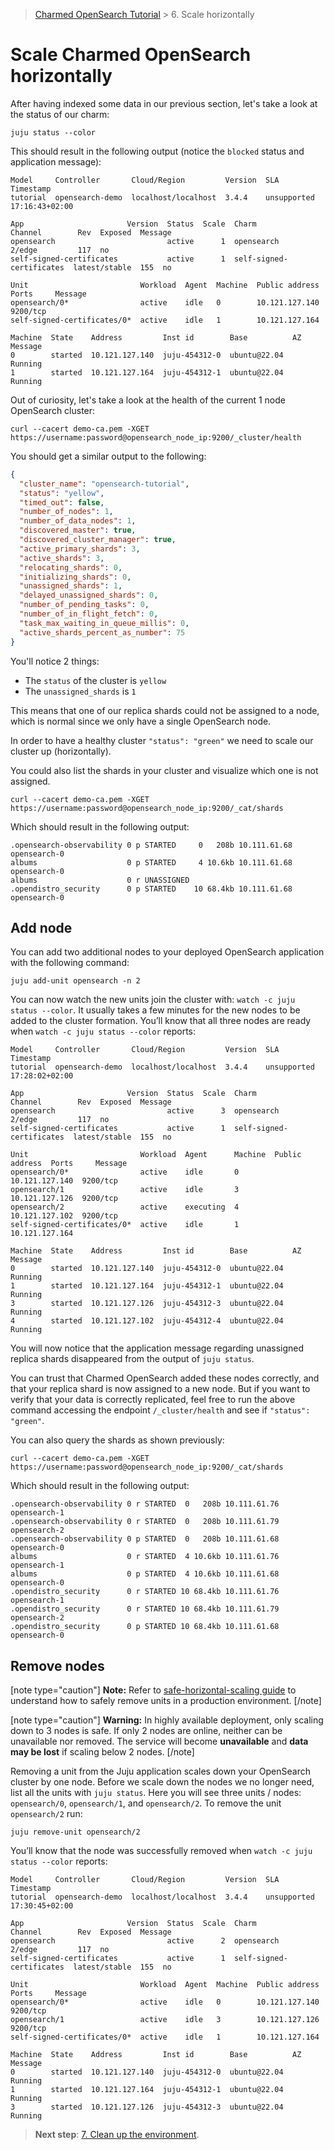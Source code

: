 >[Charmed OpenSearch Tutorial](/t/9722) > 6. Scale horizontally

# Scale Charmed OpenSearch horizontally

After having indexed some data in our previous section, let's take a look at the status of our charm:

```shell
juju status --color
```

This should result in the following output (notice the `blocked` status and application message):

```shell
Model     Controller       Cloud/Region         Version  SLA          Timestamp
tutorial  opensearch-demo  localhost/localhost  3.4.4    unsupported  17:16:43+02:00

App                       Version  Status  Scale  Charm                     Channel        Rev  Exposed  Message
opensearch                         active      1  opensearch                2/edge         117  no       
self-signed-certificates           active      1  self-signed-certificates  latest/stable  155  no       

Unit                         Workload  Agent  Machine  Public address  Ports     Message
opensearch/0*                active    idle   0        10.121.127.140  9200/tcp  
self-signed-certificates/0*  active    idle   1        10.121.127.164            

Machine  State    Address         Inst id        Base          AZ  Message
0        started  10.121.127.140  juju-454312-0  ubuntu@22.04      Running
1        started  10.121.127.164  juju-454312-1  ubuntu@22.04      Running
```

Out of curiosity, let's take a look at the health of the current 1 node OpenSearch cluster:

```shell
curl --cacert demo-ca.pem -XGET https://username:password@opensearch_node_ip:9200/_cluster/health
```

You should get a similar output to the following:

```json
{
  "cluster_name": "opensearch-tutorial",
  "status": "yellow",
  "timed_out": false,
  "number_of_nodes": 1,
  "number_of_data_nodes": 1,
  "discovered_master": true,
  "discovered_cluster_manager": true,
  "active_primary_shards": 3,
  "active_shards": 3,
  "relocating_shards": 0,
  "initializing_shards": 0,
  "unassigned_shards": 1,
  "delayed_unassigned_shards": 0,
  "number_of_pending_tasks": 0,
  "number_of_in_flight_fetch": 0,
  "task_max_waiting_in_queue_millis": 0,
  "active_shards_percent_as_number": 75
}
```

You'll notice 2 things:
- The `status` of the cluster is `yellow`
- The `unassigned_shards` is `1`

This means that one of our replica shards could not be assigned to a node, which is normal since we only have a single OpenSearch node.

In order to have a healthy cluster `"status": "green"` we need to scale our cluster up (horizontally).

You could also list the shards in your cluster and visualize which one is not assigned.

```shell
curl --cacert demo-ca.pem -XGET https://username:password@opensearch_node_ip:9200/_cat/shards
```

Which should result in the following output:

```shell
.opensearch-observability 0 p STARTED     0   208b 10.111.61.68 opensearch-0
albums                    0 p STARTED     4 10.6kb 10.111.61.68 opensearch-0
albums                    0 r UNASSIGNED
.opendistro_security      0 p STARTED    10 68.4kb 10.111.61.68 opensearch-0
```
## Add node
You can add two additional nodes to your deployed OpenSearch application with the following command:

```shell
juju add-unit opensearch -n 2
```

You can now watch the new units join the cluster with: `watch -c juju status --color`. It usually takes a few minutes for the new nodes to be added to the cluster formation. You’ll know that all three nodes are ready when `watch -c juju status --color` reports:

```shell
Model     Controller       Cloud/Region         Version  SLA          Timestamp
tutorial  opensearch-demo  localhost/localhost  3.4.4    unsupported  17:28:02+02:00

App                       Version  Status  Scale  Charm                     Channel        Rev  Exposed  Message
opensearch                         active      3  opensearch                2/edge         117  no       
self-signed-certificates           active      1  self-signed-certificates  latest/stable  155  no       

Unit                         Workload  Agent      Machine  Public address  Ports     Message
opensearch/0*                active    idle       0        10.121.127.140  9200/tcp  
opensearch/1                 active    idle       3        10.121.127.126  9200/tcp  
opensearch/2                 active    executing  4        10.121.127.102  9200/tcp  
self-signed-certificates/0*  active    idle       1        10.121.127.164            

Machine  State    Address         Inst id        Base          AZ  Message
0        started  10.121.127.140  juju-454312-0  ubuntu@22.04      Running
1        started  10.121.127.164  juju-454312-1  ubuntu@22.04      Running
3        started  10.121.127.126  juju-454312-3  ubuntu@22.04      Running
4        started  10.121.127.102  juju-454312-4  ubuntu@22.04      Running
```

You will now notice that the application message regarding unassigned replica shards disappeared from the output of `juju status`.

You can trust that Charmed OpenSearch added these nodes correctly, and that your replica shard is now assigned to a new node. But if you want to verify that your data is correctly replicated, feel free to run the above command accessing the endpoint `/_cluster/health` and see if `"status": "green"`.

You can also query the shards as shown previously:

```shell
curl --cacert demo-ca.pem -XGET https://username:password@opensearch_node_ip:9200/_cat/shards
```

Which should result in the following output:

```shell
.opensearch-observability 0 r STARTED  0   208b 10.111.61.76 opensearch-1
.opensearch-observability 0 r STARTED  0   208b 10.111.61.79 opensearch-2
.opensearch-observability 0 p STARTED  0   208b 10.111.61.68 opensearch-0
albums                    0 r STARTED  4 10.6kb 10.111.61.76 opensearch-1
albums                    0 p STARTED  4 10.6kb 10.111.61.68 opensearch-0
.opendistro_security      0 r STARTED 10 68.4kb 10.111.61.76 opensearch-1
.opendistro_security      0 r STARTED 10 68.4kb 10.111.61.79 opensearch-2
.opendistro_security      0 p STARTED 10 68.4kb 10.111.61.68 opensearch-0
```

## Remove nodes
[note type="caution"]
**Note:** Refer to [safe-horizontal-scaling guide](/t/10994) to understand how to safely remove units in a production environment.
[/note]

[note type="caution"]
**Warning:** In highly available deployment, only scaling down to 3 nodes is safe. If only 2 nodes are online, neither can be unavailable nor removed. The service will become **unavailable** and **data may be lost**  if scaling below 2 nodes.
[/note]

Removing a unit from the Juju application scales down your OpenSearch cluster by one node. Before we scale down the nodes we no longer need, list all the units with `juju status`. Here you will see three units / nodes: `opensearch/0`, `opensearch/1`, and `opensearch/2`. To remove the unit `opensearch/2` run:

```shell
juju remove-unit opensearch/2
```

You’ll know that the node was successfully removed when `watch -c juju status --color` reports:

```shell
Model     Controller       Cloud/Region         Version  SLA          Timestamp
tutorial  opensearch-demo  localhost/localhost  3.4.4    unsupported  17:30:45+02:00

App                       Version  Status  Scale  Charm                     Channel        Rev  Exposed  Message
opensearch                         active      2  opensearch                2/edge         117  no       
self-signed-certificates           active      1  self-signed-certificates  latest/stable  155  no       

Unit                         Workload  Agent  Machine  Public address  Ports     Message
opensearch/0*                active    idle   0        10.121.127.140  9200/tcp  
opensearch/1                 active    idle   3        10.121.127.126  9200/tcp  
self-signed-certificates/0*  active    idle   1        10.121.127.164            

Machine  State    Address         Inst id        Base          AZ  Message
0        started  10.121.127.140  juju-454312-0  ubuntu@22.04      Running
1        started  10.121.127.164  juju-454312-1  ubuntu@22.04      Running
3        started  10.121.127.126  juju-454312-3  ubuntu@22.04      Running
```

>**Next step**: [7. Clean up the environment](/t/9726).